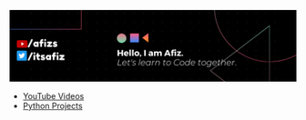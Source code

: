 ![home](assets/cover.png)

* [YouTube Videos](https://www.youtube.com/channel/UCeDb05CCWRs6AQJNiiQiP3g?sub_confirmation=1)
* [Python Projects](projects)

